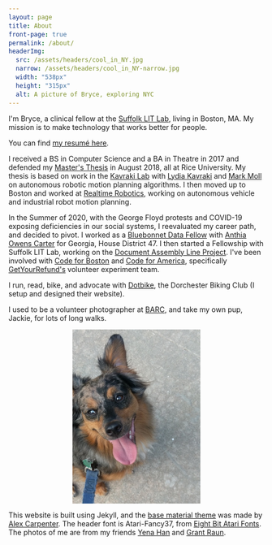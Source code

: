 ```yaml
---
layout: page
title: About
front-page: true
permalink: /about/
headerImg: 
  src: /assets/headers/cool_in_NY.jpg
  narrow: /assets/headers/cool_in_NY-narrow.jpg
  width: "538px"
  height: "315px"
  alt: A picture of Bryce, exploring NYC
---
```


I'm Bryce, a clinical fellow at the [Suffolk LIT Lab](https://suffolklitlab.org/), living in Boston, MA.
My mission is to make technology that works better for people.

You can find [my resumé here](assets/bryce_willey_resume.pdf).

I received a BS in Computer Science and a BA in Theatre in 2017 and defended my [Master's Thesis](/academic) in August 2018, all at Rice University.
My thesis is based on work in the [Kavraki Lab](http://www.kavrakilab.org/)
with [Lydia Kavraki](https://www.cs.rice.edu/~kavraki/) and [Mark Moll](https://www.cs.rice.edu/~mmoll/)
on autonomous robotic motion planning algorithms. I then moved up to Boston and worked at [Realtime Robotics](https://rtr.ai), working on autonomous vehicle and industrial robot motion planning.

In the Summer of 2020, with the George Floyd protests and COVID-19 exposing deficiencies in our social systems, I reevaluated my career path, and decided to pivot.
I worked as a [Bluebonnet Data Fellow](https://www.bluebonnetdata.org/) with [Anthia Owens Carter](https://ballotpedia.org/Anthia_Carter) for Georgia, House District 47.
I then started a Fellowship with Suffolk LIT Lab, working on the [Document Assembly Line Project](https://suffolklitlab.org/doc-assembly-line/).
I've been involved with [Code for Boston](https://www.codeforboston.org/) and [Code for America](https://www.codeforamerica.org/), specifically [GetYourRefund's](https://www.codeforamerica.org/programs/getyourrefund) volunteer experiment team.

I run, read, bike, and advocate with [Dotbike](http://dotbike.org), the Dorchester Biking Club (I setup and designed their website).

I used to be a volunteer photographer at [BARC](http://www.houstontx.gov/barc/), and take my own pup, Jackie, for lots of long walks.

<img src="/assets/Jackie.jpg" alt="Jackie Boy" style="width: 50%; display:block; margin-left:auto; margin-right:auto;"/>

This website is built using Jekyll, and the
[base material theme](https://github.com/alexcarpenter/material-jekyll-theme) was made by [Alex Carpenter](https://alexcarpenter.me/).
The header font is Atari-Fancy37, from [Eight Bit Atari Fonts](https://github.com/TheRobotFactory/EightBit-Atari-Fonts).
The photos of me are from my friends [Yena Han](https://yenahan.squarespace.com) and [Grant Raun](https://www.grantraun.com).

